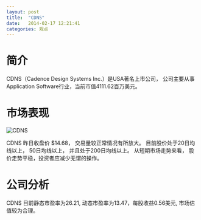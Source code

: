```yaml
---
layout: post
title:  "CDNS"
date:   2014-02-17 12:21:41
categories: 观点
---
```


# 简介
CDNS（Cadence Design Systems Inc.）是USA著名上市公司，
公司主要从事Application Software行业，当前市值4111.62百万美元。

# 市场表现

![CDNS](http://finviz.com/chart.ashx?t=CDNS&ty=c&ta=1&p=d&s=l)

CDNS 昨日收盘价 $14.68，
交易量较正常情况有所放大。
目前股价处于20日均线以上，
50日均线以上，
并且处于200日均线以上。
从短期市场走势来看，
股价走势平稳，投资者应减少无谓的操作。

# 公司分析
CDNS 目前静态市盈率为26.21, 动态市盈率为13.47，每股收益0.56美元,
市场估值较为合理。
